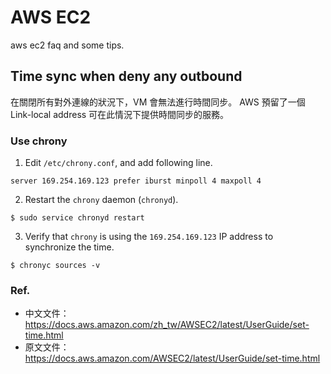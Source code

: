# AWS EC2

aws ec2 faq and some tips.


## Time sync when deny any outbound

在關閉所有對外連線的狀況下，VM 會無法進行時間同步。
AWS 預留了一個 Link-local address 可在此情況下提供時間同步的服務。

### Use chrony

1. Edit `/etc/chrony.conf`, and add following line.

```
server 169.254.169.123 prefer iburst minpoll 4 maxpoll 4
```


2. Restart the `chrony` daemon (`chronyd`).

```
$ sudo service chronyd restart
```


3. Verify that `chrony` is using the `169.254.169.123` IP address to synchronize the time.

```
$ chronyc sources -v
```


### Ref.

- 中文文件： https://docs.aws.amazon.com/zh_tw/AWSEC2/latest/UserGuide/set-time.html
- 原文文件： https://docs.aws.amazon.com/AWSEC2/latest/UserGuide/set-time.html

